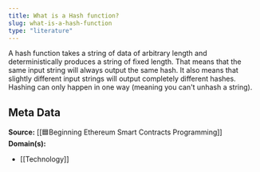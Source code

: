 ```yaml
---
title: What is a Hash function?
slug: what-is-a-hash-function
type: "literature"
---
```


A hash function takes a string of data of arbitrary length and deterministically produces a string of fixed length. That means that the same input string will always output the same hash. It also means that slightly different input strings will output completely different hashes. Hashing can only happen in one way (meaning you can't unhash a string).

## Meta Data

**Source:** [[🟦Beginning Ethereum Smart Contracts Programming]]
**Domain(s):**
- [[Technology]]